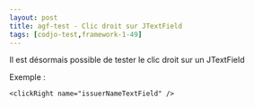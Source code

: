 ```yaml
---
layout: post
title: agf-test - Clic droit sur JTextField
tags: [codjo-test,framework-1-49]
---
```

Il est désormais possible de tester le clic droit sur un JTextField

Exemple :
```
<clickRight name="issuerNameTextField" />
```